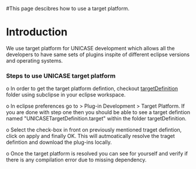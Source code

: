 #This page descibres how to use a target platform.

# Introduction #

We use target platform for UNICASE development which allows all the developers to have same sets of plugins inspite of different eclipse versions and operating systems.



### Steps to use UNICASE target platform ###


o In order to get the target platform defintion, checkout [targetDefinition](http://unicase.googlecode.com/svn/trunk/deployment/UNICASETargetPlatform/) folder using subclipse in your eclipse workspace.


o In eclipse preferences go to > Plug-in Development > Target Platform. If you are done with step one then you should be able to see a target defintion named "UNICASETargetDefinition.target" within the folder targetDefinition.


o Select the check-box in front on previously mentioned traget defintion, click on apply and finally OK. This will autmoatically resolve the traget defintion and download the plug-ins locally.


o Once the target platform is resolved you can see for yourself and verify if there is any compilation error due to missing dependency.